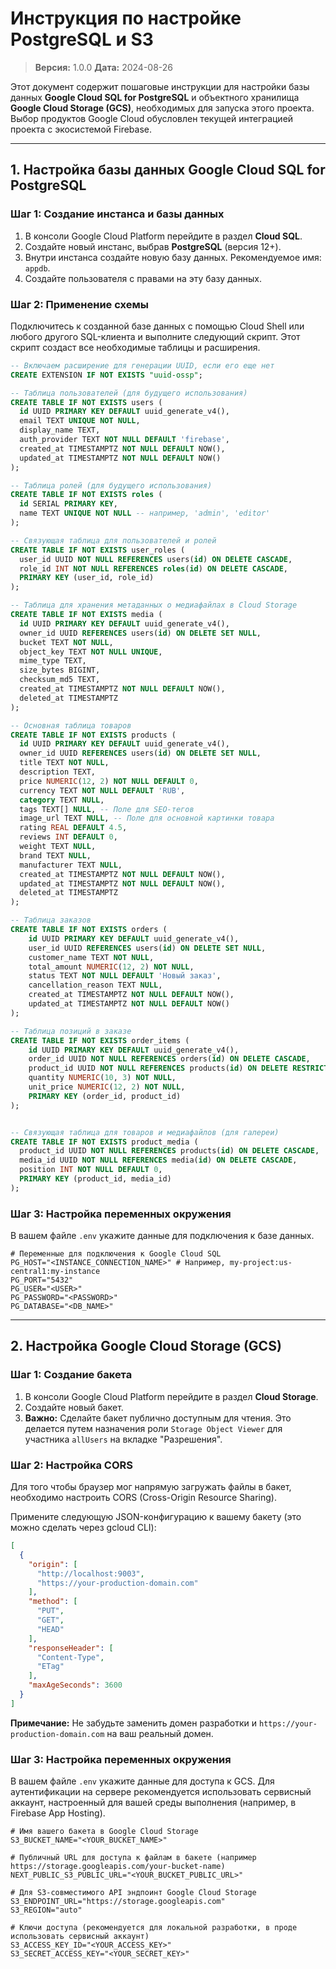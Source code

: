 # Инструкция по настройке PostgreSQL и S3

> **Версия:** 1.0.0
> **Дата:** 2024-08-26

Этот документ содержит пошаговые инструкции для настройки базы данных **Google Cloud SQL for PostgreSQL** и объектного хранилища **Google Cloud Storage (GCS)**, необходимых для запуска этого проекта. Выбор продуктов Google Cloud обусловлен текущей интеграцией проекта с экосистемой Firebase.

---

## 1. Настройка базы данных Google Cloud SQL for PostgreSQL

### Шаг 1: Создание инстанса и базы данных

1.  В консоли Google Cloud Platform перейдите в раздел **Cloud SQL**.
2.  Создайте новый инстанс, выбрав **PostgreSQL** (версия 12+).
3.  Внутри инстанса создайте новую базу данных. Рекомендуемое имя: `appdb`.
4.  Создайте пользователя с правами на эту базу данных.

### Шаг 2: Применение схемы

Подключитесь к созданной базе данных с помощью Cloud Shell или любого другого SQL-клиента и выполните следующий скрипт. Этот скрипт создаст все необходимые таблицы и расширения.

```sql
-- Включаем расширение для генерации UUID, если его еще нет
CREATE EXTENSION IF NOT EXISTS "uuid-ossp";

-- Таблица пользователей (для будущего использования)
CREATE TABLE IF NOT EXISTS users (
  id UUID PRIMARY KEY DEFAULT uuid_generate_v4(),
  email TEXT UNIQUE NOT NULL,
  display_name TEXT,
  auth_provider TEXT NOT NULL DEFAULT 'firebase',
  created_at TIMESTAMPTZ NOT NULL DEFAULT NOW(),
  updated_at TIMESTAMPTZ NOT NULL DEFAULT NOW()
);

-- Таблица ролей (для будущего использования)
CREATE TABLE IF NOT EXISTS roles (
  id SERIAL PRIMARY KEY,
  name TEXT UNIQUE NOT NULL -- например, 'admin', 'editor'
);

-- Связующая таблица для пользователей и ролей
CREATE TABLE IF NOT EXISTS user_roles (
  user_id UUID NOT NULL REFERENCES users(id) ON DELETE CASCADE,
  role_id INT NOT NULL REFERENCES roles(id) ON DELETE CASCADE,
  PRIMARY KEY (user_id, role_id)
);

-- Таблица для хранения метаданных о медиафайлах в Cloud Storage
CREATE TABLE IF NOT EXISTS media (
  id UUID PRIMARY KEY DEFAULT uuid_generate_v4(),
  owner_id UUID REFERENCES users(id) ON DELETE SET NULL,
  bucket TEXT NOT NULL,
  object_key TEXT NOT NULL UNIQUE,
  mime_type TEXT,
  size_bytes BIGINT,
  checksum_md5 TEXT,
  created_at TIMESTAMPTZ NOT NULL DEFAULT NOW(),
  deleted_at TIMESTAMPTZ
);

-- Основная таблица товаров
CREATE TABLE IF NOT EXISTS products (
  id UUID PRIMARY KEY DEFAULT uuid_generate_v4(),
  owner_id UUID REFERENCES users(id) ON DELETE SET NULL,
  title TEXT NOT NULL,
  description TEXT,
  price NUMERIC(12, 2) NOT NULL DEFAULT 0,
  currency TEXT NOT NULL DEFAULT 'RUB',
  category TEXT NULL,
  tags TEXT[] NULL, -- Поле для SEO-тегов
  image_url TEXT NULL, -- Поле для основной картинки товара
  rating REAL DEFAULT 4.5,
  reviews INT DEFAULT 0,
  weight TEXT NULL,
  brand TEXT NULL,
  manufacturer TEXT NULL,
  created_at TIMESTAMPTZ NOT NULL DEFAULT NOW(),
  updated_at TIMESTAMPTZ NOT NULL DEFAULT NOW(),
  deleted_at TIMESTAMPTZ
);

-- Таблица заказов
CREATE TABLE IF NOT EXISTS orders (
    id UUID PRIMARY KEY DEFAULT uuid_generate_v4(),
    user_id UUID REFERENCES users(id) ON DELETE SET NULL,
    customer_name TEXT NOT NULL,
    total_amount NUMERIC(12, 2) NOT NULL,
    status TEXT NOT NULL DEFAULT 'Новый заказ',
    cancellation_reason TEXT NULL,
    created_at TIMESTAMPTZ NOT NULL DEFAULT NOW(),
    updated_at TIMESTAMPTZ NOT NULL DEFAULT NOW()
);

-- Таблица позиций в заказе
CREATE TABLE IF NOT EXISTS order_items (
    id UUID PRIMARY KEY DEFAULT uuid_generate_v4(),
    order_id UUID NOT NULL REFERENCES orders(id) ON DELETE CASCADE,
    product_id UUID NOT NULL REFERENCES products(id) ON DELETE RESTRICT,
    quantity NUMERIC(10, 3) NOT NULL,
    unit_price NUMERIC(12, 2) NOT NULL,
    PRIMARY KEY (order_id, product_id)
);


-- Связующая таблица для товаров и медиафайлов (для галереи)
CREATE TABLE IF NOT EXISTS product_media (
  product_id UUID NOT NULL REFERENCES products(id) ON DELETE CASCADE,
  media_id UUID NOT NULL REFERENCES media(id) ON DELETE CASCADE,
  position INT NOT NULL DEFAULT 0,
  PRIMARY KEY (product_id, media_id)
);
```

### Шаг 3: Настройка переменных окружения

В вашем файле `.env` укажите данные для подключения к базе данных.

```env
# Переменные для подключения к Google Cloud SQL
PG_HOST="<INSTANCE_CONNECTION_NAME>" # Например, my-project:us-central1:my-instance
PG_PORT="5432"
PG_USER="<USER>"
PG_PASSWORD="<PASSWORD>"
PG_DATABASE="<DB_NAME>"
```

---

## 2. Настройка Google Cloud Storage (GCS)

### Шаг 1: Создание бакета

1.  В консоли Google Cloud Platform перейдите в раздел **Cloud Storage**.
2.  Создайте новый бакет.
3.  **Важно:** Сделайте бакет публично доступным для чтения. Это делается путем назначения роли `Storage Object Viewer` для участника `allUsers` на вкладке "Разрешения".

### Шаг 2: Настройка CORS

Для того чтобы браузер мог напрямую загружать файлы в бакет, необходимо настроить CORS (Cross-Origin Resource Sharing).

Примените следующую JSON-конфигурацию к вашему бакету (это можно сделать через gcloud CLI):
```json
[
  {
    "origin": [
      "http://localhost:9003",
      "https://your-production-domain.com"
    ],
    "method": [
      "PUT",
      "GET",
      "HEAD"
    ],
    "responseHeader": [
      "Content-Type",
      "ETag"
    ],
    "maxAgeSeconds": 3600
  }
]
```
**Примечание:** Не забудьте заменить домен разработки и `https://your-production-domain.com` на ваш реальный домен.

### Шаг 3: Настройка переменных окружения

В вашем файле `.env` укажите данные для доступа к GCS. Для аутентификации на сервере рекомендуется использовать сервисный аккаунт, настроенный для вашей среды выполнения (например, в Firebase App Hosting).

```env
# Имя вашего бакета в Google Cloud Storage
S3_BUCKET_NAME="<YOUR_BUCKET_NAME>"

# Публичный URL для доступа к файлам в бакете (например https://storage.googleapis.com/your-bucket-name)
NEXT_PUBLIC_S3_PUBLIC_URL="<YOUR_BUCKET_PUBLIC_URL>"

# Для S3-совместимого API эндпоинт Google Cloud Storage
S3_ENDPOINT_URL="https://storage.googleapis.com"
S3_REGION="auto"

# Ключи доступа (рекомендуется для локальной разработки, в проде использовать сервисный аккаунт)
S3_ACCESS_KEY_ID="<YOUR_ACCESS_KEY>"
S3_SECRET_ACCESS_KEY="<YOUR_SECRET_KEY>"
```
